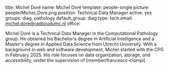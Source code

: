 title: Michel Doré
name: Michel Doré
template: people-single
picture: people/Michel_Dore.png
position: Technical Data Manager
active: yes
groups: diag, pathology
default_group: diag
type: tech
email: michel.dore@radboudumc.nl
office:

Michel Doré is a Technical Data Manager in the Computational Pathology group. He obtained his Bachelor's degree in Artificial Intelligence and a Master's degree in Applied Data Science from Utrecht University. With a background in web and software development, Michel started with the CPG in February 2025. His role focuses on data organization, storage, and accessibility, under the supervision of [member/francesco-ciompi].

